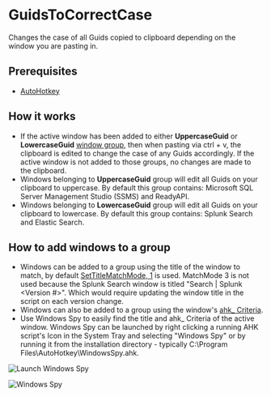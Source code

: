 # GuidsToCorrectCase
Changes the case of all Guids copied to clipboard depending on the window you are pasting in.

## Prerequisites
* [AutoHotkey](https://www.autohotkey.com/download/?)

## How it works
* If the active window has been added to either **UppercaseGuid** or **LowercaseGuid** [window group](https://www.autohotkey.com/docs/commands/GroupAdd.htm), then when pasting via ctrl + v, the clipboard is edited to change the case of any Guids accordingly. If the active window is not added to those groups, no changes are made to the clipboard.
* Windows belonging to **UppercaseGuid** group will edit all Guids on your clipboard to uppercase. By default this group contains: Microsoft SQL Server Management Studio (SSMS) and ReadyAPI.
* Windows belonging to **LowercaseGuid** group will edit all Guids on your clipboard to lowercase. By default this group contains: Splunk Search and Elastic Search.

## How to add windows to a group
* Windows can be added to a group using the title of the window to match, by default [SetTitleMatchMode, 1](https://www.autohotkey.com/docs/commands/SetTitleMatchMode.htm) is used. MatchMode 3 is not used because the Splunk Search window is titled "Search | Splunk \<Version #>". Which would require updating the window title in the script on each version change.
* Windows can also be added to a group using the window's [ahk_ Criteria](https://www.autohotkey.com/docs/misc/WinTitle.htm). 
* Use Windows Spy to easily find the title and ahk_ Criteria of the active window. Windows Spy can be launched by right clicking a running AHK script's Icon in the System Tray and selecting "Windows Spy" or by running it from the installation directory - typically C:\Program Files\AutoHotkey\WindowsSpy.ahk. 

![Launch Windows Spy](https://i.imgur.com/uFVnOJd.png)

![Windows Spy](https://i.imgur.com/kjMRUIw.png)

